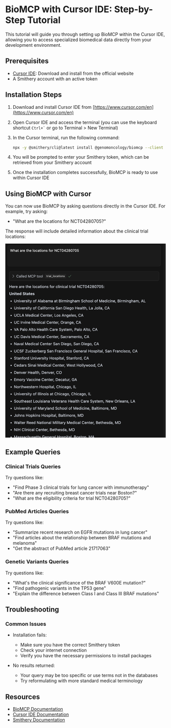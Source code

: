 # BioMCP with Cursor IDE: Step-by-Step Tutorial

This tutorial will guide you through setting up BioMCP within the Cursor IDE, allowing you to access specialized biomedical data directly from your development environment.

## Prerequisites

- [Cursor IDE](https://www.cursor.com/en): Download and install from the official website
- A Smithery account with an active token

## Installation Steps

1. Download and install Cursor IDE from [https://www.cursor.com/en](https://www.cursor.com/en)

2. Open Cursor IDE and access the terminal (you can use the keyboard shortcut `` Ctrl+` `` or go to Terminal > New Terminal)

3. In the Cursor terminal, run the following command:

   ```bash
   npx -y @smithery/cli@latest install @genomoncology/biomcp --client cursor
   ```

4. You will be prompted to enter your Smithery token, which can be retrieved from your Smithery account

5. Once the installation completes successfully, BioMCP is ready to use within Cursor IDE

## Using BioMCP with Cursor

You can now use BioMCP by asking questions directly in the Cursor IDE. For example, try asking:

- "What are the locations for NCT04280705?"

The response will include detailed information about the clinical trial locations:

![BioMCP in Cursor IDE showing clinical trial locations](../assets/biomcp-cursor-locations.png)

## Example Queries

### Clinical Trials Queries

Try questions like:

- "Find Phase 3 clinical trials for lung cancer with immunotherapy"
- "Are there any recruiting breast cancer trials near Boston?"
- "What are the eligibility criteria for trial NCT04280705?"

### PubMed Articles Queries

Try questions like:

- "Summarize recent research on EGFR mutations in lung cancer"
- "Find articles about the relationship between BRAF mutations and melanoma"
- "Get the abstract of PubMed article 21717063"

### Genetic Variants Queries

Try questions like:

- "What's the clinical significance of the BRAF V600E mutation?"
- "Find pathogenic variants in the TP53 gene"
- "Explain the difference between Class I and Class III BRAF mutations"

## Troubleshooting

### Common Issues

- Installation fails:

  - Make sure you have the correct Smithery token
  - Check your internet connection
  - Verify you have the necessary permissions to install packages

- No results returned:
  - Your query may be too specific or use terms not in the databases
  - Try reformulating with more standard medical terminology

## Resources

- [BioMCP Documentation](https://biomcp.org)
- [Cursor IDE Documentation](https://www.cursor.com/en/docs)
- [Smithery Documentation](https://smithery.io/docs)
